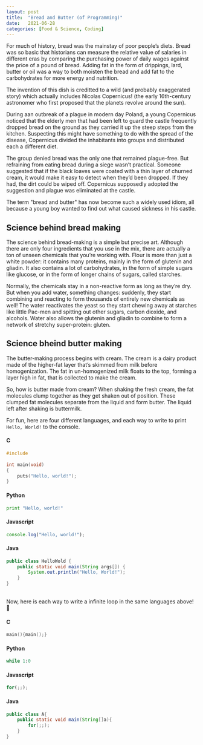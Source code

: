 ```yaml
---
layout: post
title:  "Bread and Butter (of Programming)"
date:   2021-06-28
categories: [Food & Science, Coding]
---
```

For much of history, bread was the mainstay of poor people’s diets. Bread was so basic that historians can measure the relative value of salaries in different eras by comparing the purchasing power of daily wages against the price of a pound of bread. Adding fat in the form of drippings, lard, butter or oil was a way to both moisten the bread and add fat to the carbohydrates for more energy and nutrition.

The invention of this dish is creditted to a wild (and probably exaggerated story) which actually includes Nicolas Copernicus! (the early 16th-century astronomer who first proposed that the planets revolve around the sun).

During aan outbreak of a plague in modern day Poland, a young Copernicus  noticed that the elderly men that had been left to guard the castle frequently dropped bread on the ground as they carried it up the steep steps from the kitchen. Suspecting this might have something to do with the spread of the disease, Copernicus divided the inhabitants into groups and distributed each a different diet.

The group denied bread was the only one that remained plague-free. But refraining from eating bread during a siege wasn’t practical. Someone suggested that if the black loaves were coated with a thin layer of churned cream, it would make it easy to detect when they’d been dropped.  If they had, the dirt could be wiped off. Copernicus supposedly adopted the suggestion and plague was eliminated at the castle.

The term "bread and butter" has now become such a widely used idiom, all because a young boy wanted to find out what caused sickness in his castle.

## Science behind bread making

The science behind bread-making is a simple but precise art. Although there are only four ingredients that you use in the mix, there are actually a ton of unseen chemicals that you’re working with. Flour is more than just a white powder: it contains many proteins, mainly in the form of glutenin and gliadin. It also contains a lot of carbohydrates, in the form of simple sugars like glucose, or in the form of longer chains of sugars, called starches.

Normally, the chemicals stay in a non-reactive form as long as they’re dry. But when you add water, something changes: suddenly, they start combining and reacting to form thousands of entirely new chemicals as well! The water reactivates the yeast so they start chewing away at starches like little Pac-men and spitting out other sugars, carbon dioxide, and alcohols. Water also allows the glutenin and gliadin to combine to form a network of stretchy super-protein: gluten.

## Science bheind butter making

The butter-making process begins with cream. The cream is a dairy product made of the higher-fat layer that’s skimmed from milk before homogenization. The fat in un-homogenized milk floats to the top, forming a layer high in fat, that is collected to make the cream. 

So, how is butter made from cream? When shaking the fresh cream, the fat molecules clump together as they get shaken out of position. These clumped fat molecules separate from the liquid and form butter. The liquid left after shaking is buttermilk.


For fun, here are four different languages, and each way to write to print `Hello, World!` to the console.

#### C
```c
#include 
 
int main(void)
{
    puts("Hello, world!");
}
```

#### Python
```python
print "Hello, world!"
```

#### Javascript
```js
console.log("Hello, world!");
```

#### Java
```java
public class HelloWold {
    public static void main(String args[]) {
        System.out.println("Hello, World!");
    }
}
```

<br>
Now, here is each way to write a infinite loop in the same languages above! 🙂

#### C
```c
main(){main();}
```

#### Python
```python
while 1:0
```

#### Javascript
```js
for(;;);
```

#### Java
```java
public class A{
    public static void main(String[]a){
        for(;;);
    }
}
```